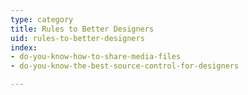 ```yaml
---
type: category
title: Rules to Better Designers
uid: rules-to-better-designers
index:
- do-you-know-how-to-share-media-files
- do-you-know-the-best-source-control-for-designers

---
```

 

